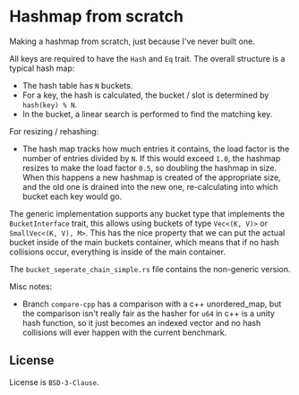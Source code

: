 # Hashmap from scratch

Making a hashmap from scratch, just because I've never built one.

All keys are required to have the `Hash` and `Eq` trait. The overall structure is a typical hash map:
- The hash table has `N` buckets.
- For a key, the hash is calculated, the bucket / slot is determined by `hash(key) % N`.
- In the bucket, a linear search is performed to find the matching key.

For resizing / rehashing:
- The hash map tracks how much entries it contains, the load factor is the number of entries divided by `N`. If this would exceed `1.0`, the hashmap resizes to make the load factor `0.5`, so doubling the hashmap in size. When this happens a new hashmap is created of the appropriate size, and the old one is drained into the new one, re-calculating into which bucket each key would go.


The generic implementation supports any bucket type that implements the `BucketInterface` trait, this allows using buckets of type `Vec<(K, V)>` or `SmallVec<(K, V), M>`. This has the nice property that we can put the actual bucket inside of the main buckets container, which means that if no hash collisions occur, everything is inside of the main container.

The `bucket_seperate_chain_simple.rs` file contains the non-generic version.

Misc notes:
- Branch `compare-cpp` has a comparison with a c++ unordered_map, but the comparison isn't really fair as the hasher for `u64` in c++ is a unity hash function, so it just becomes an indexed vector and no hash collisions will ever happen with the current benchmark.

## License
License is `BSD-3-Clause`.
